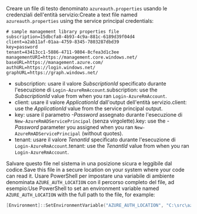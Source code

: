 <span data-ttu-id="76c32-101">Creare un file di testo denominato `azureauth.properties` usando le credenziali dell'entità servizio:</span><span class="sxs-lookup"><span data-stu-id="76c32-101">Create a text file named `azureauth.properties` using the service principal credentials:</span></span>

```plaintext
# sample management library properties file
subscription=15dbcfa8-4b93-4c9a-881c-6189d39f04d4
client=a2ab11af-01aa-4759-8345-7803287dbd39
key=password
tenant=43413cc1-5886-4711-9804-8cfea3d1c3ee
managementURI=https://management.core.windows.net/
baseURL=https://management.azure.com/
authURL=https://login.windows.net/
graphURL=https://graph.windows.net/
```

- <span data-ttu-id="76c32-102">subscription: usare il valore *SubscriptionId* specificato durante l'esecuzione di `Login-AzureRmAccount`.</span><span class="sxs-lookup"><span data-stu-id="76c32-102">subscription: use the *SubscriptionId* value from when you ran `Login-AzureRmAccount`.</span></span>
- <span data-ttu-id="76c32-103">client: usare il valore *ApplicationId* dall'output dell'entità servizio.</span><span class="sxs-lookup"><span data-stu-id="76c32-103">client: use the *ApplicationId* value from the service principal output.</span></span>
- <span data-ttu-id="76c32-104">key: usare il parametro *-Password* assegnato durante l'esecuzione di `New-AzureRmADServicePrincipal` (senza virgolette).</span><span class="sxs-lookup"><span data-stu-id="76c32-104">key: use the *-Password* parameter you assigned when you ran `New-AzureRmADServicePrincipal` (without quotes).</span></span>
- <span data-ttu-id="76c32-105">tenant: usare il valore *TenantId* specificato durante l'esecuzione di `Login-AzureRmAccount`.</span><span class="sxs-lookup"><span data-stu-id="76c32-105">tenant: use the *TenantId* value from when you ran `Login-AzureRmAccount`.</span></span>

<span data-ttu-id="76c32-106">Salvare questo file nel sistema in una posizione sicura e leggibile dal codice.</span><span class="sxs-lookup"><span data-stu-id="76c32-106">Save this file in a secure location on your system where your code can read it.</span></span> <span data-ttu-id="76c32-107">Usare PowerShell per impostare una variabile di ambiente denominata `AZURE_AUTH_LOCATION` con il percorso completo del file, ad esempio:</span><span class="sxs-lookup"><span data-stu-id="76c32-107">Use PowerShell to set an environment variable named `AZURE_AUTH_LOCATION` with the full path to the file, for example:</span></span>

```powershell
[Environment]::SetEnvironmentVariable("AZURE_AUTH_LOCATION", "C:\src\azureauth.properties", "User")
```
